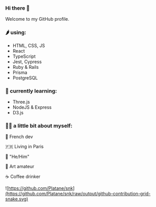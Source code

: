 

### Hi there 👋

<!--
<img src="https://yata-apix-a9caea66-ad78-425f-aa08-e292558ebb65.lss.locawebcorp.com.br/b7c7dbff38ae4f419c94ce8d2254b9d9.png"> 
**Ngopimas/Ngopimas** is a ✨ _special_ ✨ repository because its `README.md` (this file) appears on your GitHub profile.
Here are some ideas to get you started:

- 🔭 I’m currently working on ...
- 🌱 I’m currently learning ...
- 👯 I’m looking to collaborate on ...
- 🤔 I’m looking for help with ...
- 💬 Ask me about ...
- 📫 How to reach me: ...
- 😄 Pronouns: ...
- ⚡ Fun fact: ...

<img src="https://yata-apix-a9caea66-ad78-425f-aa08-e292558ebb65.lss.locawebcorp.com.br/b7c7dbff38ae4f419c94ce8d2254b9d9.png"> 
-->

Welcome to my GitHub profile.

### 🌶 using:
- HTML, CSS, JS
- React
- TypeScript
- Jest, Cypress
- Ruby & Rails
- Prisma
- PostgreSQL

### 🌱 currently learning:
- Three.js
- NodeJS & Express
- D3.js

### 👨‍💻 a little bit about myself:

  🥖 French dev

  🇫🇷 Living in Paris

  🐸 "He/Him"

  🎨 Art amateur

  ☕ Coffee drinker

![https://github.com/Platane/snk](https://github.com/Platane/snk/raw/output/github-contribution-grid-snake.svg)

